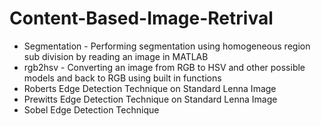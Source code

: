 # Content-Based-Image-Retrival

*  Segmentation - Performing segmentation using homogeneous region sub division by reading an image in MATLAB
* rgb2hsv - Converting an image from RGB to HSV and other possible models and back to RGB using built in functions
* Roberts Edge Detection Technique on Standard Lenna Image
* Prewitts Edge Detection Technique on Standard Lenna Image
* Sobel Edge Detection Technique
